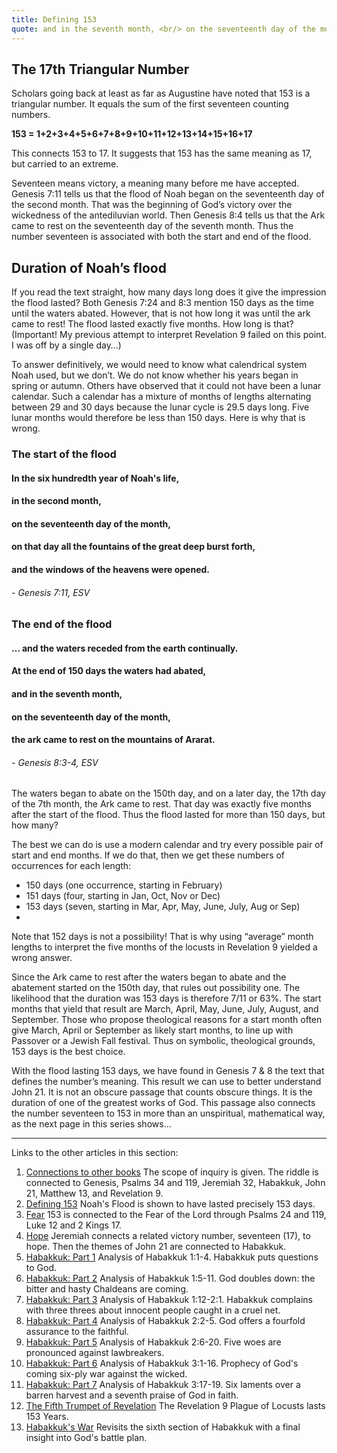 ```yaml
---
title: Defining 153
quote: and in the seventh month, <br/> on the seventeenth day of the month, <br/> the ark came to rest on the mountains of Ararat. <br/> - Genesis 8:4
---
```

## The 17th Triangular Number

Scholars going back at least as far as Augustine have noted that 153 is a triangular number. It equals the sum of the first seventeen counting numbers. 

**153 = 1+2+3+4+5+6+7+8+9+10+11+12+13+14+15+16+17**

This connects 153 to 17. It suggests that 153 has the same meaning as 17, but carried to an extreme.

Seventeen means victory, a meaning many before me have accepted. Genesis 7:11 tells us that the flood of Noah began on the seventeenth day of the second month. That was the beginning of God’s victory over the wickedness of the antediluvian world. Then Genesis 8:4 tells us that the Ark came to rest on the seventeenth day of the seventh month. Thus the number seventeen is associated with both the start and end of the flood.

## Duration of Noah’s flood

If you read the text straight, how many days long does it give the impression the flood lasted? Both Genesis 7:24 and 8:3 mention 150 days as the time until the waters abated. However, that is not how long it was until the ark came to rest! The flood lasted exactly five months. How long is that? (Important! My previous attempt to interpret Revelation 9 failed on this point. I was off by a single day…)

To answer definitively, we would need to know what calendrical system Noah used, but we don’t. We do not know whether his years began in spring or autumn. Others have observed that it could not have been a lunar calendar. Such a calendar has a mixture of months of lengths alternating between 29 and 30 days because the lunar cycle is 29.5 days long. Five lunar months would therefore be less than 150 days. Here is why that is wrong.

### The start of the flood

#### In the six hundredth year of Noah's life, 
#### in the second month, 
#### on the seventeenth day of the month, 
#### on that day all the fountains of the great deep burst forth, 
#### and the windows of the heavens were opened.
###### - Genesis 7:11, ESV

### The end of the flood

#### … and the waters receded from the earth continually. 
#### At the end of 150 days the waters had abated, 
#### and in the seventh month, 
#### on the seventeenth day of the month, 
#### the ark came to rest on the mountains of Ararat. 
###### - Genesis 8:3-4, ESV

The waters began to abate on the 150th day, and on a later day, the 17th day of the 7th month, the Ark came to rest. That day was exactly five months after the start of the flood. Thus the flood lasted for more than 150 days, but how many? 

The best we can do is use a modern calendar and try every possible pair of start and end months. If we do that, then we get these numbers of occurrences for each length:

  - 150 days (one occurrence, starting in February)
  - 151 days (four, starting in Jan, Oct, Nov or Dec)
  - 153 days (seven, starting in Mar, Apr, May, June, July, Aug or Sep)
  - 
Note that 152 days is not a possibility! That is why using “average” month lengths to interpret the five months of the locusts in Revelation 9 yielded a wrong answer.

Since the Ark came to rest after the waters began to abate and the abatement started on the 150th day, that rules out possibility one. The likelihood that the duration was 153 days is therefore 7/11 or 63%. The start months that yield that result are March, April, May, June, July, August, and September. Those who propose theological reasons for a start month often give March, April or September as likely start months, to line up with Passover or a Jewish Fall festival. Thus on symbolic, theological grounds, 153 days is the best choice.

With the flood lasting 153 days, we have found in Genesis 7 & 8 the text that defines the number’s meaning. This result we can use to better understand John 21. It is not an obscure passage that counts obscure things. It is the duration of one of the greatest works of God. This passage also connects the number seventeen to 153 in more than an unspiritual, mathematical way, as the next page in this series shows...

<hr>

Links to the other articles in this section:

  1. [Connections to other books](153-connections.html) The scope of inquiry is given. The riddle is connected to Genesis, Psalms 34 and 119, Jeremiah 32, Habakkuk, John 21,  Matthew 13, and Revelation 9. 
  2. [Defining 153](defining-153.html) Noah's Flood is shown to have lasted precisely 153 days.
  3. [Fear](153-and-fear.html) 153 is connected to the Fear of the Lord through Psalms 24 and 119, Luke 12 and 2 Kings 17.
  4. [Hope](153-and-hope.html) Jeremiah connects a related victory number, seventeen (17), to hope. Then the themes of John 21 are connected to Habakkuk.
  5. [Habakkuk: Part 1](habakkuk-part-1.html) Analysis of Habakkuk 1:1-4. Habakkuk puts questions to God.
  6. [Habakkuk: Part 2](habakkuk-part-2.html) Analysis of Habakkuk 1:5-11. God doubles down: the bitter and hasty Chaldeans are coming.
  7. [Habakkuk: Part 3](habakkuk-part-3.html) Analysis of Habakkuk 1:12-2:1. Habakkuk complains with three threes about innocent people caught in a cruel net.
  8. [Habakkuk: Part 4](habakkuk-part-4.html) Analysis of Habakkuk 2:2-5. God offers a fourfold assurance to the faithful.
  9. [Habakkuk: Part 5](habakkuk-part-5.html) Analysis of Habakkuk 2:6-20. Five woes are pronounced against lawbreakers.
  10. [Habakkuk: Part 6](habakkuk-part-6.html) Analysis of Habakkuk 3:1-16. Prophecy of God's coming six-ply war against the wicked.
  11. [Habakkuk: Part 7](habakkuk-part-7.html) Analysis of Habakkuk 3:17-19. Six laments over a barren harvest and a seventh praise of God in faith.
  12. [The Fifth Trumpet of Revelation](153-and-the-fifth-trumpet.html) The Revelation 9 Plague of Locusts lasts 153 Years.
  13. [Habakkuk's War](habakkuk-s-war.html) Revisits the sixth section of Habakkuk with a final insight into God's battle plan.
  

